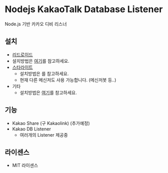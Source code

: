 # Nodejs KakaoTalk Database Listener
Node.js 기반 카카오 디비 리스너

## 설치
 - [리드로이드](https://github.com/remote-android/redroid-doc)
  - 설치방법은 [여기](docs/redroid.md)를 참고하세요.
 - [스타라이트](https://starlight.mooner.dev/)
   - 설치방법은 []()를 참고하세요.
   - 현재 다른 메신저도 사용 가능합니다. (메신저봇 등..)
 - 기타
   - 설치방법은 [여기](docs/etc.md)를 참고하세요.

## 기능
 - Kakao Share (구 Kakaolink) (추가예정)
 - Kakao DB Listener
   - 여러개의 Listener 제공중

## 라이센스
 - MIT 라이센스
